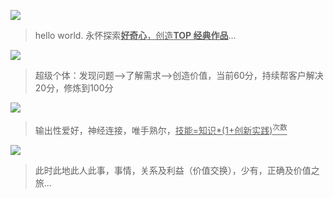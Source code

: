 

![](https://github.com/user-attachments/assets/1db208a4-2d35-4c3f-9f0f-5311237f33cc)
> hello world. 永怀探索<ins>**好奇心**，创造<ins>**TOP 经典作品**</ins></ins>...

![](https://github.com/user-attachments/assets/cdcd888f-1007-41cf-bd21-174adba06828)
> 超级个体：发现问题-->了解需求-->创造价值，当前60分，持续帮客户解决20分，修炼到100分

![](https://github.com/user-attachments/assets/e725ad1a-655b-42d4-88cf-65b8169ff909)
> 输出性爱好，神经连接，唯手熟尔，<ins>技能=知识*(1+创新实践)<sup>次数</sup></ins>

![](https://github.com/user-attachments/assets/3176e81f-add7-4f02-8c33-cc184723d143)
> 此时此地此人此事，事情，关系及利益（价值交换），少有，正确及价值之旅...


